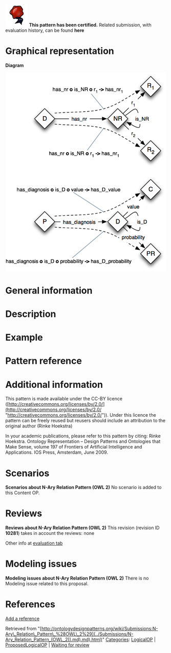 [![](../images/thumb/b/b5/Certified.png/70px-Certified.png)](../Image/Certified.png "Certified.png") __This pattern has been certified.__
Related submission, with evaluation history, can be found __here__





#  Graphical representation


__Diagram__




[![Image:Nary-relation.png](../images/0/04/Nary-relation.png)](../Image/Nary-relation.png "Image:Nary-relation.png")




#  General information


  




#  Description


  




#  Example


  




#  Pattern reference


#  Additional information


This pattern is made available under the CC-BY licence ([http://creativecommons.org/licenses/by/2.0/](http://creativecommons.org/licenses/by/2.0/ "http://creativecommons.org/licenses/by/2.0/")). Under this licence the pattern can be freely reused but reusers should include an attribution to the original author (Rinke Hoekstra)


In your academic publications, please refer to this pattern by citing:
Rinke Hoekstra. Ontology Representation – Design Patterns and Ontologies that Make Sense, volume 197 of Frontiers of Artificial Intelligence and Applications. IOS Press, Amsterdam, June 2009.



#  Scenarios



__Scenarios about N-Ary Relation Pattern (OWL 2)__
No scenario is added to this Content OP.




#  Reviews



__Reviews about N-Ary Relation Pattern (OWL 2)__
This revision (revision ID __10281__) takes in account the reviews: none


Other info at [evaluation tab](http://ontologydesignpatterns.org/wiki/index.php?title=Submissions:N-Ary_Relation_Pattern_%28OWL_2%29&action=evaluation "http://ontologydesignpatterns.org/wiki/index.php?title=Submissions:N-Ary_Relation_Pattern_%28OWL_2%29&action=evaluation")




  




#  Modeling issues



__Modeling issues about N-Ary Relation Pattern (OWL 2)__
There is no Modeling issue related to this proposal.




  




#  References


[Add a reference](index.php@title=Odp%253AAdd_reference&subject=Submissions%253AN-Ary+Relation+Pattern+(OWL+2).html "http://ontologydesignpatterns.org/wiki/index.php?title=Odp:Add_reference&subject=Submissions%3AN-Ary+Relation+Pattern+%28OWL+2%29")


  






Retrieved from "[http://ontologydesignpatterns.org/wiki/Submissions:N-Ary\_Relation\_Pattern\_%28OWL\_2%29](../Submissions/N-Ary_Relation_Pattern_(OWL_2)).md).md).html)"
 [Categories](http://ontologydesignpatterns.org/wiki/Special:Categories "Special:Categories"): [LogicalOP](../Category/LogicalOP "Category:LogicalOP") | [ProposedLogicalOP](../Category/ProposedLogicalOP "Category:ProposedLogicalOP") | [Waiting for review](../Category/Waiting_for_review "Category:Waiting for review")